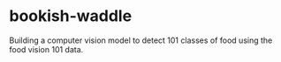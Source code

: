 # bookish-waddle
Building a computer vision model to detect 101 classes of food using the food vision 101 data. 
